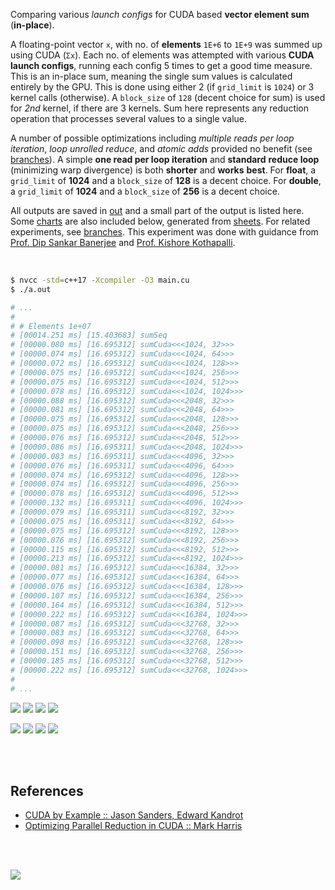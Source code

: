 Comparing various *launch configs* for CUDA based **vector element sum**
(**in-place**).

A floating-point vector `x`, with no. of **elements** `1E+6` to `1E+9` was
summed up using CUDA (`Σx`). Each no. of elements was attempted with
various **CUDA launch configs**, running each config 5 times to get a good
time measure. This is an in-place sum, meaning the single sum values is
calculated entirely by the GPU. This is done using either 2 (if `grid_limit`
is `1024`) or 3 kernel calls (otherwise). A `block_size` of `128`
(decent choice for sum) is used for *2nd* kernel, if there are 3 kernels.
Sum here represents any reduction operation that processes several values
to a single value.

A number of possible optimizations including *multiple reads per loop*
*iteration*, *loop unrolled reduce*, and *atomic adds* provided no benefit
(see [branches]). A simple **one read per loop iteration** and **standard**
**reduce loop** (minimizing warp divergence) is both **shorter** and **works**
**best**. For **float**, a `grid_limit` of **1024** and a `block_size` of
**128** is a decent choice. For **double**, a `grid_limit` of **1024** and a
`block_size` of **256** is a decent choice.

All outputs are saved in [out](out/) and a small part of the output is listed
here. Some [charts] are also included below, generated from [sheets]. For
related experiments, see [branches]. This experiment was done with guidance
from [Prof. Dip Sankar Banerjee] and [Prof. Kishore Kothapalli].

<br>

```bash
$ nvcc -std=c++17 -Xcompiler -O3 main.cu
$ ./a.out

# ...
#
# # Elements 1e+07
# [00014.251 ms] [15.403683] sumSeq
# [00000.080 ms] [16.695312] sumCuda<<<1024, 32>>>
# [00000.074 ms] [16.695312] sumCuda<<<1024, 64>>>
# [00000.072 ms] [16.695312] sumCuda<<<1024, 128>>>
# [00000.075 ms] [16.695312] sumCuda<<<1024, 256>>>
# [00000.075 ms] [16.695312] sumCuda<<<1024, 512>>>
# [00000.078 ms] [16.695312] sumCuda<<<1024, 1024>>>
# [00000.088 ms] [16.695312] sumCuda<<<2048, 32>>>
# [00000.081 ms] [16.695312] sumCuda<<<2048, 64>>>
# [00000.075 ms] [16.695312] sumCuda<<<2048, 128>>>
# [00000.075 ms] [16.695312] sumCuda<<<2048, 256>>>
# [00000.076 ms] [16.695312] sumCuda<<<2048, 512>>>
# [00000.086 ms] [16.695311] sumCuda<<<2048, 1024>>>
# [00000.083 ms] [16.695311] sumCuda<<<4096, 32>>>
# [00000.076 ms] [16.695311] sumCuda<<<4096, 64>>>
# [00000.074 ms] [16.695312] sumCuda<<<4096, 128>>>
# [00000.074 ms] [16.695312] sumCuda<<<4096, 256>>>
# [00000.078 ms] [16.695312] sumCuda<<<4096, 512>>>
# [00000.132 ms] [16.695311] sumCuda<<<4096, 1024>>>
# [00000.079 ms] [16.695311] sumCuda<<<8192, 32>>>
# [00000.075 ms] [16.695311] sumCuda<<<8192, 64>>>
# [00000.075 ms] [16.695312] sumCuda<<<8192, 128>>>
# [00000.076 ms] [16.695312] sumCuda<<<8192, 256>>>
# [00000.115 ms] [16.695312] sumCuda<<<8192, 512>>>
# [00000.213 ms] [16.695312] sumCuda<<<8192, 1024>>>
# [00000.081 ms] [16.695312] sumCuda<<<16384, 32>>>
# [00000.077 ms] [16.695312] sumCuda<<<16384, 64>>>
# [00000.076 ms] [16.695312] sumCuda<<<16384, 128>>>
# [00000.107 ms] [16.695312] sumCuda<<<16384, 256>>>
# [00000.164 ms] [16.695312] sumCuda<<<16384, 512>>>
# [00000.222 ms] [16.695312] sumCuda<<<16384, 1024>>>
# [00000.087 ms] [16.695312] sumCuda<<<32768, 32>>>
# [00000.083 ms] [16.695312] sumCuda<<<32768, 64>>>
# [00000.098 ms] [16.695312] sumCuda<<<32768, 128>>>
# [00000.151 ms] [16.695312] sumCuda<<<32768, 256>>>
# [00000.185 ms] [16.695312] sumCuda<<<32768, 512>>>
# [00000.222 ms] [16.695312] sumCuda<<<32768, 1024>>>
#
# ...
```

[![](https://i.imgur.com/CWySswQ.gif)][sheetp]
[![](https://i.imgur.com/o3mYdbR.gif)][sheetp]
[![](https://i.imgur.com/jGqYBwP.gif)][sheetp]
[![](https://i.imgur.com/ktH8eSd.gif)][sheetp]

[![](https://i.imgur.com/5ptA5mP.png)][sheetp]
[![](https://i.imgur.com/H5fsuAu.png)][sheetp]
[![](https://i.imgur.com/me2NSUv.png)][sheetp]
[![](https://i.imgur.com/Acuh8hF.png)][sheetp]

<br>
<br>


## References

- [CUDA by Example :: Jason Sanders, Edward Kandrot](https://www.slideshare.net/SubhajitSahu/cuda-by-example-notes)
- [Optimizing Parallel Reduction in CUDA :: Mark Harris](https://www.slideshare.net/SubhajitSahu/optimizing-parallel-reduction-in-cuda-notes)

<br>
<br>

[![](https://i.imgur.com/s6FklYl.png)](https://www.youtube.com/watch?v=vTdodyhhjww)

[Prof. Dip Sankar Banerjee]: https://sites.google.com/site/dipsankarban/
[Prof. Kishore Kothapalli]: https://cstar.iiit.ac.in/~kkishore/
[branches]: https://github.com/puzzlef/sum-cuda-inplace-adjust-launch/branches
[charts]: https://photos.app.goo.gl/795Rcbqa14srjoZBA
[sheets]: https://docs.google.com/spreadsheets/d/1pgIn6dcrKtVv0SoaJeQwTe1CzHRKuoUOXjn5_KJqrA8/edit?usp=sharing
[sheetp]: https://docs.google.com/spreadsheets/d/e/2PACX-1vRR3VIK58QcfE3fDl2EMhg8TKvZQOq4QONU3WkcDZNihlzG82gtROy4QknkcN5xHlWyraIEtteS4YI2/pubhtml
